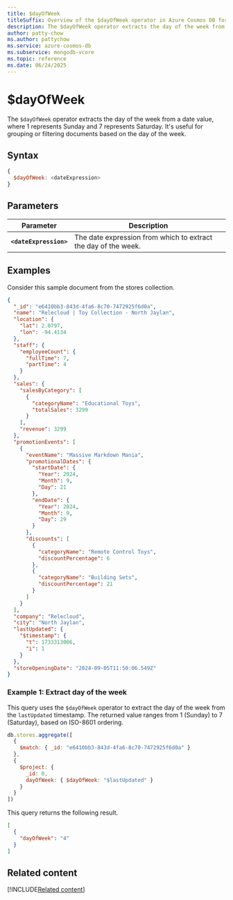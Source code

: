 ```yaml
---
title: $dayOfWeek
titleSuffix: Overview of the $dayOfWeek operator in Azure Cosmos DB for MongoDB (vCore)
description: The $dayOfWeek operator extracts the day of the week from a date.
author: patty-chow
ms.author: pattychow
ms.service: azure-cosmos-db
ms.subservice: mongodb-vcore
ms.topic: reference
ms.date: 06/24/2025
---
```


# $dayOfWeek

The `$dayOfWeek` operator extracts the day of the week from a date value, where 1 represents Sunday and 7 represents Saturday. It's useful for grouping or filtering documents based on the day of the week.

## Syntax

```javascript
{
  $dayOfWeek: <dateExpression>
}
```

## Parameters

| Parameter              | Description                                                    |
| ---------------------- | -------------------------------------------------------------- |
| **`<dateExpression>`** | The date expression from which to extract the day of the week. |

## Examples

Consider this sample document from the stores collection.

```json
{
  "_id": "e6410bb3-843d-4fa6-8c70-7472925f6d0a",
  "name": "Relecloud | Toy Collection - North Jaylan",
  "location": {
    "lat": 2.0797,
    "lon": -94.4134
  },
  "staff": {
    "employeeCount": {
      "fullTime": 7,
      "partTime": 4
    }
  },
  "sales": {
    "salesByCategory": [
      {
        "categoryName": "Educational Toys",
        "totalSales": 3299
      }
    ],
    "revenue": 3299
  },
  "promotionEvents": [
    {
      "eventName": "Massive Markdown Mania",
      "promotionalDates": {
        "startDate": {
          "Year": 2024,
          "Month": 9,
          "Day": 21
        },
        "endDate": {
          "Year": 2024,
          "Month": 9,
          "Day": 29
        }
      },
      "discounts": [
        {
          "categoryName": "Remote Control Toys",
          "discountPercentage": 6
        },
        {
          "categoryName": "Building Sets",
          "discountPercentage": 21
        }
      ]
    }
  ],
  "company": "Relecloud",
  "city": "North Jaylan",
  "lastUpdated": {
    "$timestamp": {
      "t": 1733313006,
      "i": 1
    }
  },
  "storeOpeningDate": "2024-09-05T11:50:06.549Z"
}
```

### Example 1: Extract day of the week

This query uses the `$dayOfWeek` operator to extract the day of the week from the `lastUpdated` timestamp. The returned value ranges from 1 (Sunday) to 7 (Saturday), based on ISO-8601 ordering.

```javascript
db.stores.aggregate([
  {
    $match: { _id: "e6410bb3-843d-4fa6-8c70-7472925f6d0a" }
  },
  {
    $project: {
      _id: 0,
      dayOfWeek: { $dayOfWeek: "$lastUpdated" }
    }
  }
])
```

This query returns the following result.

```json
[
  {
    "dayOfWeek": "4"
  }
]
```

## Related content

[!INCLUDE[Related content](../includes/related-content.md)]
